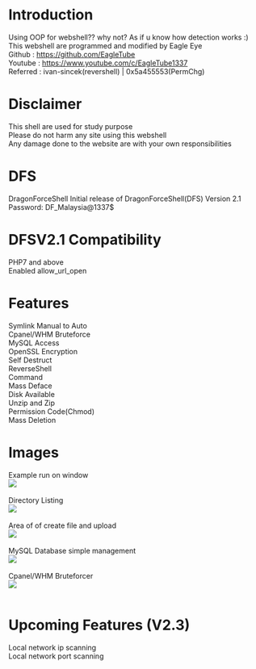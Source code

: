 # Introduction
Using OOP for webshell?? why not? As if u know how detection works :)<br>
This webshell are programmed and modified by Eagle Eye<br>
Github : https://github.com/EagleTube<br>
Youtube : https://www.youtube.com/c/EagleTube1337<br>
 Referred : ivan-sincek(revershell) | 0x5a455553(PermChg)<br>

# Disclaimer
This shell are used for study purpose<br>
Please do not harm any site using this webshell<br>
Any damage done to the website are with your own responsibilities

# DFS
DragonForceShell
Initial release of DragonForceShell(DFS) Version 2.1<br>
Password: DF_Malaysia@1337$
<br>

# DFSV2.1 Compatibility
PHP7 and above<br>
Enabled allow_url_open

# Features
Symlink Manual to Auto<br>
Cpanel/WHM Bruteforce<br>
MySQL Access<br>
OpenSSL Encryption<br>
Self Destruct<br>
ReverseShell<br>
Command<br>
Mass Deface<br>
Disk Available<br>
Unzip and Zip<br>
Permission Code(Chmod)<br>
Mass Deletion<br>

# Images
Example run on window<br>
<img src='https://github.com/EagleTube/DFS/blob/main/images/Screenshot_1.png'><br><br>
Directory Listing<br>
<img src='https://github.com/EagleTube/DFS/blob/main/images/Screenshot_2.png'><br><br>
Area of of create file and upload<br>
<img src='https://github.com/EagleTube/DFS/blob/main/images/Screenshot_3.png'><br><br>
MySQL Database simple management<br>
<img src='https://github.com/EagleTube/DFS/blob/main/images/Screenshot_4.png'><br><br>
Cpanel/WHM Bruteforcer<br>
<img src='https://github.com/EagleTube/DFS/blob/main/images/Screenshot_5.png'><br><br>

# Upcoming Features (V2.3)
Local network ip scanning<br>
Local network port scanning<br>
